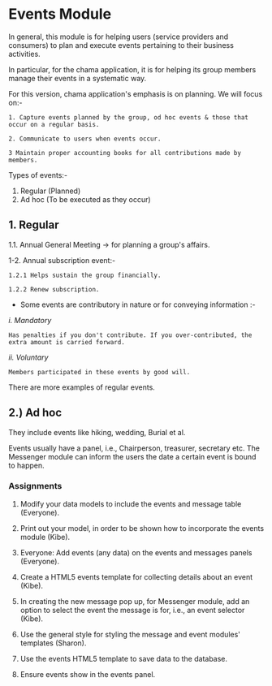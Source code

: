
# **Events Module**

In general, this module is for helping users (service providers and consumers) to plan and execute events pertaining to their business activities.

In particular, for the chama application, it is for helping its group members manage their events in a systematic way.

For this version, chama application's emphasis is on planning. We will focus on:- 

    1. Capture events planned by the group, od hoc events & those that occur on a regular basis.

    2. Communicate to users when events occur. 

    3 Maintain proper accounting books for all contributions made by members.

Types of events:- 
1) Regular (Planned)
2) Ad hoc (To be executed as they occur) 

## 1. **Regular**

1.1. Annual General Meeting → for planning a group's affairs.

1-2. Annual subscription event:- 

    1.2.1 Helps sustain the group financially.

    1.2.2 Renew subscription.

- Some events are contributory in nature or for conveying information :-

*i. Mandatory*

    Has penalties if you don't contribute. If you over-contributed, the extra amount is carried forward.

*ii. Voluntary*

    Members participated in these events by good will.

There are more examples of regular events.

## 2.) **Ad hoc**

They include events like hiking, wedding, Burial et al.

Events usually have a panel, i.e., Chairperson, treasurer, secretary etc.
The Messenger module can inform the users the date a certain event is bound to happen.

### **Assignments**

1. Modify your data models to include the events and message table (Everyone).

2. Print out your model, in order to be shown how to incorporate the events module (Kibe).

3. Everyone: Add events (any data) on the events and messages panels (Everyone).

4. Create a HTML5 events template for collecting details about an event (Kibe).

5. In creating the new message pop up, for Messenger module, add an option to select the event the message is for, i.e., an event selector (Kibe). 

6. Use the general style for styling the message and  event modules' templates (Sharon).

7. Use the events HTML5 template  to save data to the database.

8. Ensure events show in the events panel.

